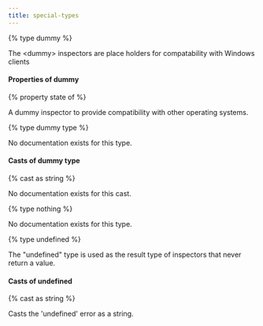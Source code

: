 ```yaml
---
title: special-types
---
```


{% type dummy %}

The &lt;dummy&gt; inspectors are place holders for compatability with Windows clients

#### Properties of dummy

{% property state of <dummy> %}

A dummy inspector to provide compatibility with other operating systems.

{% type dummy type %}

No documentation exists for this type.

#### Casts of dummy type

{% cast <dummy type> as string %}

No documentation exists for this cast.

{% type nothing %}

No documentation exists for this type.

{% type undefined %}

The &quot;undefined&quot; type is used as the result type of inspectors that never return a value.

#### Casts of undefined

{% cast <undefined> as string %}

Casts the &#39;undefined&#39; error as a string.

